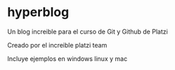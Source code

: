 # hyperblog
Un blog increible para el curso de Git y Github de Platzi


Creado por el increible platzi team

Incluye ejemplos en windows linux y mac

